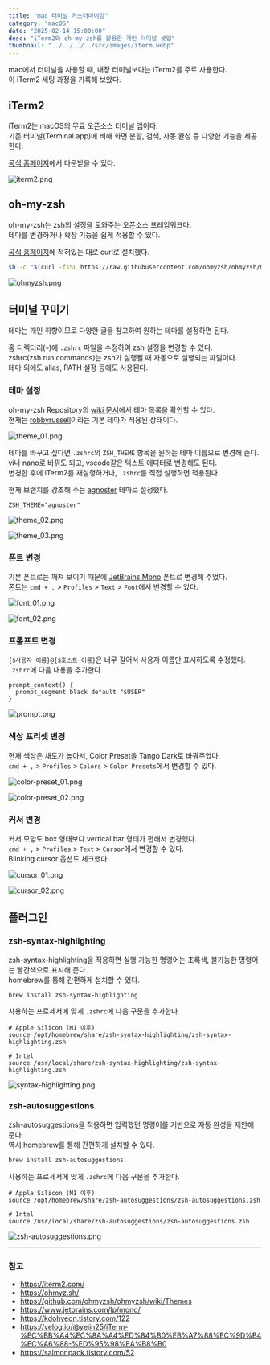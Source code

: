 ```yaml
---
title: "mac 터미널 커스터마이징"
category: "macOS"
date: "2025-02-14 15:00:00"
desc: "iTerm2와 oh-my-zsh를 활용한 개인 터미널 셋업"
thumbnail: "../../../../src/images/iterm.webp"
---
```


mac에서 터미널을 사용할 때, 내장 터미널보다는 iTerm2를 주로 사용한다.<br>
이 iTerm2 세팅 과정을 기록해 보았다.

## iTerm2

iTerm2는 macOS의 무료 오픈소스 터미널 앱이다.<br>
기존 터미널(Terminal.app)에 비해 화면 분할, 검색, 자동 완성 등 다양한 기능을 제공한다.

[공식 홈페이지](https://iterm2.com/index.html)에서 다운받을 수 있다.

![iterm2.png](iterm2.png)

## oh-my-zsh

oh-my-zsh는 zsh의 설정을 도와주는 오픈소스 프레임워크다.<br>
테마를 변경하거나 확장 기능을 쉽게 적용할 수 있다.

[공식 홈페이지](https://ohmyz.sh/)에 적혀있는 대로 curl로 설치했다.

```bash
sh -c "$(curl -fsSL https://raw.githubusercontent.com/ohmyzsh/ohmyzsh/master/tools/install.sh)"
```

![ohmyzsh.png](ohmyzsh.png)

## 터미널 꾸미기

테마는 개인 취향이므로 다양한 글을 참고하여 원하는 테마를 설정하면 된다.

홈 디렉터리(`~`)에 `.zshrc` 파일을 수정하여 zsh 설정을 변경할 수 있다.<br>
zshrc(zsh run commands)는 zsh가 실행될 때 자동으로 실행되는 파일이다.<br>
테마 외에도 alias, PATH 설정 등에도 사용된다.

### 테마 설정

oh-my-zsh Repository의 [wiki 문서](https://github.com/ohmyzsh/ohmyzsh/wiki/Themes)에서 테마 목록을 확인할 수 있다.<br>
현재는 [robbyrussell](https://github.com/ohmyzsh/ohmyzsh/wiki/Themes#robbyrussell)이라는 기본 테마가 적용된 상태이다.

![theme_01.png](theme_01.png)

테마를 바꾸고 싶다면 `.zshrc`의 `ZSH_THEME` 항목을 원하는 테마 이름으로 변경해 준다.<br>
vi나 nano로 바꿔도 되고, vscode같은 텍스트 에디터로 변경해도 된다.<br>
변경한 후에 iTerm2를 재실행하거나, `.zshrc`를 직접 실행하면 적용된다.

현재 브랜치를 강조해 주는 [agnoster](https://github.com/ohmyzsh/ohmyzsh/wiki/Themes#agnoster) 테마로 설정했다.

```
ZSH_THEME="agnoster"
```

![theme_02.png](theme_02.png)

![theme_03.png](theme_03.png)

### 폰트 변경

기본 폰트로는 깨져 보이기 때문에 [JetBrains Mono](https://www.jetbrains.com/lp/mono/) 폰트로 변경해 주었다.<br>
폰트는 `cmd + ,` > `Profiles` > `Text` > `Font`에서 변경할 수 있다.

![font_01.png](font_01.png)

![font_02.png](font_02.png)

### 프롬프트 변경

`{$사용자 이름}@{$호스트 이름}`은 너무 길어서 사용자 이름만 표시하도록 수정했다.<br>
`.zshrc`에 다음 내용을 추가한다.

```
prompt_context() {
  prompt_segment black default "$USER"
}
```

![prompt.png](prompt.png)

### 색상 프리셋 변경

현재 색상은 채도가 높아서, Color Preset을 Tango Dark로 바꿔주었다.<br>
`cmd + ,` > `Profiles` > `Colors` > `Color Presets`에서 변경할 수 있다.

![color-preset_01.png](color-preset_01.png)

![color-preset_02.png](color-preset_02.png)

### 커서 변경

커서 모양도 box 형태보다 vertical bar 형태가 편해서 변경했다.<br>
`cmd + ,` > `Profiles` > `Text` > `Cursor`에서 변경할 수 있다.<br>
Blinking cursor 옵션도 체크했다.

![cursor_01.png](cursor_01.png)

![cursor_02.png](cursor_02.png)

## 플러그인

### zsh-syntax-highlighting

zsh-syntax-highlighting을 적용하면 실행 가능한 명령어는 초록색, 불가능한 명령어는 빨간색으로 표시해 준다.<br>
homebrew를 통해 간편하게 설치할 수 있다.

```bash
brew install zsh-syntax-highlighting
```

사용하는 프로세서에 맞게 `.zshrc`에 다음 구문을 추가한다.

```
# Apple Silicon (M1 이후)
source /opt/homebrew/share/zsh-syntax-highlighting/zsh-syntax-highlighting.zsh

# Intel
source /usr/local/share/zsh-syntax-highlighting/zsh-syntax-highlighting.zsh
```

![syntax-highlighting.png](syntax-highlighting.png)

### zsh-autosuggestions

zsh-autosuggestions을 적용하면 입력했던 명령어를 기반으로 자동 완성을 제안해 준다.<br>
역시 homebrew를 통해 간편하게 설치할 수 있다.

```bash
brew install zsh-autosuggestions
```

사용하는 프로세서에 맞게 `.zshrc`에 다음 구문을 추가한다.

```
# Apple Silicon (M1 이후)
source /opt/homebrew/share/zsh-autosuggestions/zsh-autosuggestions.zsh

# Intel
source /usr/local/share/zsh-autosuggestions/zsh-autosuggestions.zsh
```

![zsh-autosuggestions.png](zsh-autosuggestions.png)

---

### 참고

- https://iterm2.com/
- https://ohmyz.sh/
- https://github.com/ohmyzsh/ohmyzsh/wiki/Themes
- https://www.jetbrains.com/lp/mono/
- https://kdohyeon.tistory.com/122
- https://velog.io/@yejin25/iTerm-%EC%BB%A4%EC%8A%A4%ED%84%B0%EB%A7%88%EC%9D%B4%EC%A6%88-%ED%95%98%EA%B8%B0
- https://salmonpack.tistory.com/52
